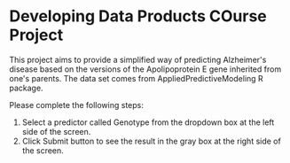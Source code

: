 Developing Data Products COurse Project
=======================================

This project aims to provide a simplified way of predicting Alzheimer's disease based on the versions of the Apolipoprotein E gene inherited from one's parents. The data set comes from AppliedPredictiveModeling R package.

Please complete the following steps:

1. Select a predictor called Genotype from the dropdown box at the left side of the screen.
2. Click Submit button to see the result in the gray box at the right side of the screen.



